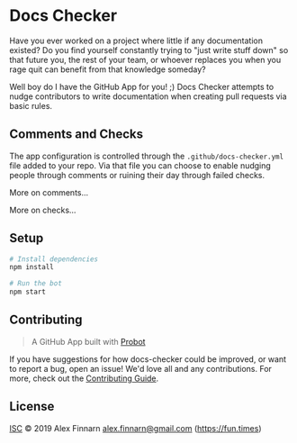 # Docs Checker

Have you ever worked on a project where little if any documentation existed? Do you find yourself constantly trying to "just write stuff down" so that future you, the rest of your team, or whoever replaces you when you rage quit can benefit from that knowledge someday?

Well boy do I have the GitHub App for you! ;) Docs Checker attempts to nudge contributors to write documentation when creating pull requests via basic rules.

## Comments and Checks

The app configuration is controlled through the `.github/docs-checker.yml` file added to your repo. Via that file you can choose to enable nudging people through comments or ruining their day through failed checks.

More on comments...

More on checks...

## Setup

```sh
# Install dependencies
npm install

# Run the bot
npm start
```

## Contributing

> A GitHub App built with [Probot](https://github.com/probot/probot)

If you have suggestions for how docs-checker could be improved, or want to report a bug, open an issue! We'd love all and any contributions. For more, check out the [Contributing Guide](CONTRIBUTING.md).

## License

[ISC](LICENSE) © 2019 Alex Finnarn <alex.finnarn@gmail.com> (https://fun.times)
